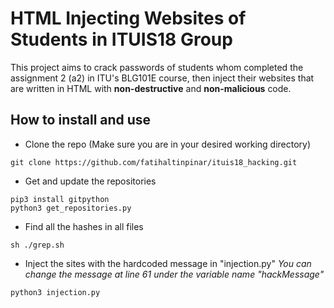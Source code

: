 # HTML Injecting Websites of Students in ITUIS18 Group
This project aims to crack passwords of students whom completed the assignment 2 (a2) in ITU's BLG101E course, then inject their websites that are written in HTML with **non-destructive** and **non-malicious** code.

## How to install and use
- Clone the repo (Make sure you are in your desired working directory)

```shell
git clone https://github.com/fatihaltinpinar/ituis18_hacking.git
```

- Get and update the repositories

```shell
pip3 install gitpython
python3 get_repositories.py
```
- Find all the hashes in all files

```shell
sh ./grep.sh
```

- Inject the sites with the hardcoded message in "injection.py"
*You can change the message at line 61 under the variable name "hackMessage"*
```shell
python3 injection.py
```
